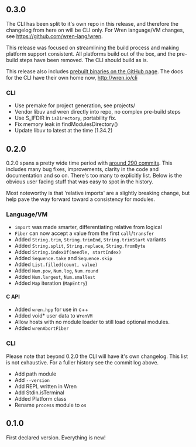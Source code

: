## 0.3.0

The CLI has been split to it's own repo in this release, and therefore the changelog from here on will be CLI only.
For Wren language/VM changes, see https://github.com/wren-lang/wren.

This release was focused on streamlining the build process and making platform support consistent.
All platforms build out of the box, and the pre-build steps have been removed. The CLI should build as is.

This release also includes [prebuilt binaries on the GitHub page](https://github.com/wren-lang/wren-cli/releases).
The docs for the CLI have their own home now, http://wren.io/cli

### CLI

- Use premake for project generation, see projects/
- Vendor libuv and wren directly into repo, no complex pre-build steps
- Use S_IFDIR in `isDirectory`, portability fix.
- Fix memory leak in findModulesDirectory()
- Update libuv to latest at the time (1.34.2)

## 0.2.0

0.2.0 spans a pretty wide time period with [around 290 commits](https://github.com/wren-lang/wren/compare/0.1.0...master).
This includes many bug fixes, improvements, clarity in the
code and documentation and so on. There's too many to explicitly list.
Below is the obvious user facing stuff that was easy to spot in the history.

Most noteworthy is that 'relative imports' are a slightly breaking change,
but help pave the way forward toward a consistency for modules.

### Language/VM

- `import` was made smarter, differentiating relative from logical
- `Fiber` can now accept a value from the first `call`/`transfer`
- Added `String.trim`, `String.trimEnd`, `String.trimStart` variants
- Added `String.split`, `String.replace`, `String.fromByte`
- Added `String.indexOf(needle, startIndex)`
- Added `Sequence.take` and `Sequence.skip`
- Added `List.filled(count, value)`
- Added `Num.pow`, `Num.log`, `Num.round`
- Added `Num.largest`, `Num.smallest`
- Added `Map` iteration (`MapEntry`)

#### C API

- Added `wren.hpp` for use in c++
- Added void* user data to `WrenVM`
- Allow hosts with no module loader to still load optional modules.
- Added `wrenAbortFiber`

### CLI
Please note that beyond 0.2.0 the CLI will have it's own changelog.
This list is not exhaustive. For a fuller history see the commit log above.

- Add path module
- Add `--version`
- Add REPL written in Wren
- Add Stdin.isTerminal
- Added Platform class
- Rename `process` module to `os`

## 0.1.0

First declared version. Everything is new!
